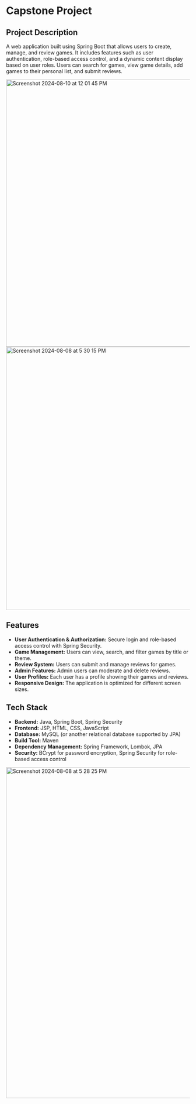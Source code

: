 # Capstone Project

## Project Description
A web application built using Spring Boot that allows users to create, manage, and review games. It includes features such as user authentication, role-based access control, and a dynamic content display based on user roles. Users can search for games, view game details, add games to their personal list, and submit reviews.

<img width="731" alt="Screenshot 2024-08-10 at 12 01 45 PM" src="https://github.com/user-attachments/assets/152677a5-52a7-4053-8dda-23bb167a06c3">


<img width="720" alt="Screenshot 2024-08-08 at 5 30 15 PM" src="https://github.com/user-attachments/assets/2959568f-d975-4977-bcfe-d891bd24c3c7">

## Features
- **User Authentication & Authorization:** Secure login and role-based access control with Spring Security.
- **Game Management:** Users can view, search, and filter games by title or theme.
- **Review System:** Users can submit and manage reviews for games.
- **Admin Features:** Admin users can moderate and delete reviews.
- **User Profiles:** Each user has a profile showing their games and reviews.
- **Responsive Design:** The application is optimized for different screen sizes.

## Tech Stack
- **Backend:** Java, Spring Boot, Spring Security
- **Frontend:** JSP, HTML, CSS, JavaScript
- **Database:** MySQL (or another relational database supported by JPA)
- **Build Tool:** Maven
- **Dependency Management:** Spring Framework, Lombok, JPA
- **Security:** BCrypt for password encryption, Spring Security for role-based access control

<img width="905" alt="Screenshot 2024-08-08 at 5 28 25 PM" src="https://github.com/user-attachments/assets/bea0cfd4-baac-4627-810f-bb06a0339206">


